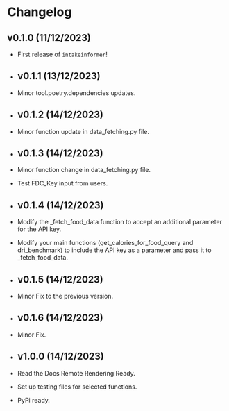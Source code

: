 # Changelog

<!--next-version-placeholder-->

## v0.1.0 (11/12/2023)

- First release of `intakeinformer`!

- ## v0.1.1 (13/12/2023)

- Minor tool.poetry.dependencies updates.

- ## v0.1.2 (14/12/2023)
- Minor function update in data_fetching.py file.

-  ## v0.1.3 (14/12/2023)
- Minor function change in data_fetching.py file.
- Test FDC_Key input from users.

-  ## v0.1.4 (14/12/2023)
- Modify the _fetch_food_data function to accept an additional parameter for the API key.
- Modify your main functions (get_calories_for_food_query and dri_benchmark) to include the API key as a parameter and pass it to _fetch_food_data.

-  ## v0.1.5 (14/12/2023)
- Minor Fix to the previous version.

-  ## v0.1.6 (14/12/2023)
- Minor Fix.

- ## v1.0.0 (14/12/2023)
- Read the Docs Remote Rendering Ready.
- Set up testing files for selected functions.
- PyPi ready.